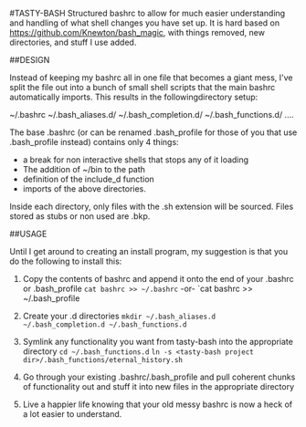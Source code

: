 #TASTY-BASH
Structured bashrc to allow for much easier understanding and handling of what shell changes you have set up. It is hard based on https://github.com/Knewton/bash_magic, with things removed, new directories, and stuff I use added.


##DESIGN


Instead of keeping my bashrc all in one file that becomes a giant mess, I've split the file out into a bunch of small shell scripts that the main bashrc automatically imports.  This results in the followingdirectory setup:

~/.bashrc
~/.bash_aliases.d/
~/.bash_completion.d/
~/.bash_functions.d/
....

The base .bashrc (or can be renamed .bash_profile for those of you that use .bash_profile instead) contains only 4 things:

* a break for non interactive shells that stops any of it loading
* The addition of ~/bin to the path
* definition of the include_d function
* imports of the above directories.

Inside each directory, only files with the .sh extension will be sourced. Files stored as stubs or non used are .bkp.


##USAGE


Until I get around to creating an install program, my suggestion is that you do the following to install this:

1. Copy the contents of bashrc and append it onto the end of your .bashrc or .bash_profile
  `cat bashrc >> ~/.bashrc`
  -or-
  `cat bashrc >> ~/.bash_profile

2. Create your .d directories
  `mkdir ~/.bash_aliases.d ~/.bash_completion.d ~/.bash_functions.d`

3. Symlink any functionality you want from tasty-bash into the appropriate directory
  `cd ~/.bash_functions.d`
  `ln -s <tasty-bash project dir>/.bash_functions/eternal_history.sh`
  <repeat as needed>

4. Go through your existing .bashrc/.bash_profile and pull coherent chunks of functionality out and stuff it into new files in the appropriate directory

5. Live a happier life knowing that your old messy bashrc is now a heck of a lot easier to understand.

